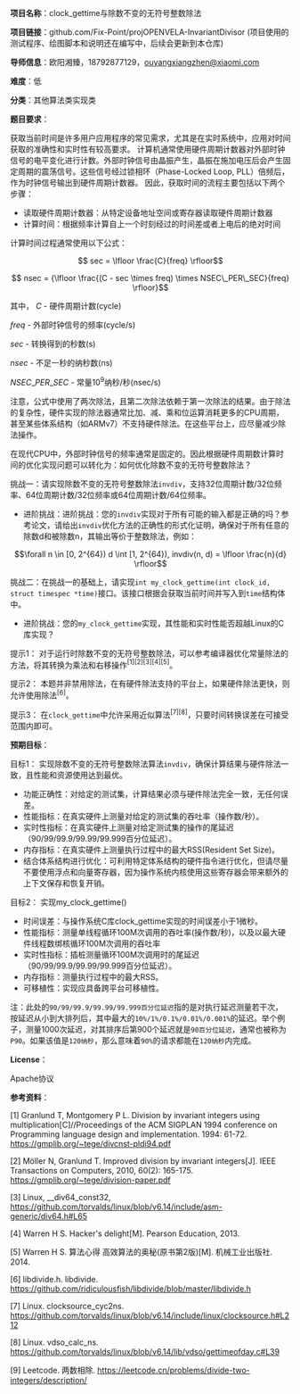 **项目名称**：clock_gettime与除数不变的无符号整数除法

**项目链接**：github.com/Fix-Point/projOPENVELA-InvariantDivisor (项目使用的测试程序、绘图脚本和说明还在编写中，后续会更新到本仓库)

**导师信息**：欧阳湘臻，18792877129，ouyangxiangzhen@xiaomi.com

**难度**：低

**分类**：其他算法类实现类

**题目要求**：

获取当前时间是许多用户应用程序的常见需求，尤其是在实时系统中，应用对时间获取的准确性和实时性有较高要求。
计算机通常使用硬件周期计数器对外部时钟信号的电平变化进行计数。外部时钟信号由晶振产生，晶振在施加电压后会产生固定周期的震荡信号。这些信号经过锁相环（Phase-Locked Loop, PLL）倍频后，作为时钟信号输出到硬件周期计数器。
因此，获取时间的流程主要包括以下两个步骤：
- 读取硬件周期计数器：从特定设备地址空间或寄存器读取硬件周期计数器
- 计算时间：根据频率计算自上一个时刻经过的时间差或者上电后的绝对时间

计算时间过程通常使用以下公式：
```math
 sec = \lfloor \frac{C}{freq} \rfloor
```
```math
 nsec = {\lfloor \frac{(C - sec \times freq) \times NSEC\_PER\_SEC}{freq} \rfloor}
```
其中，
$`C`$ - 硬件周期计数(cycle)

$`freq`$ - 外部时钟信号的频率(cycle/s)

$`sec`$ - 转换得到的秒数(s)

$`nsec`$ - 不足一秒的纳秒数(ns)

$`NSEC\_PER\_SEC`$ - 常量$`10^9`$纳秒/秒(nsec/s)

注意，公式中使用了两次除法，且第二次除法依赖于第一次除法的结果。由于除法的复杂性，硬件实现的除法器通常比加、减、乘和位运算消耗更多的CPU周期，甚至某些体系结构（如ARMv7）不支持硬件除法。在这些平台上，应尽量减少除法操作。

在现代CPU中，外部时钟信号的频率通常是固定的。因此根据硬件周期数计算时间的优化实现问题可以转化为：如何优化除数不变的无符号整数除法？

挑战一：请实现除数不变的无符号整数除法`invdiv`，支持32位周期计数/32位频率、64位周期计数/32位频率或64位周期计数/64位频率。
- 进阶挑战：进阶挑战：您的`invdiv`实现对于所有可能的输入都是正确的吗？参考论文，请给出`invdiv`优化方法的正确性的形式化证明，确保对于所有任意的除数d和被除数n，其输出等价于整数除法，例如：
```math
\forall n \in [0, 2^{64}) d \int [1, 2^{64}), invdiv(n, d) = \lfloor \frac{n}{d} \rfloor
```

挑战二：在挑战一的基础上，请实现`int my_clock_gettime(int clock_id, struct timespec *time)`接口。该接口根据会获取当前时间并写入到`time`结构体中。
- 进阶挑战：您的`my_clock_gettime`实现，其性能和实时性能否超越Linux的C库实现？

提示1： 对于运行时除数不变的无符号整数除法，可以参考编译器优化常量除法的方法，将其转换为乘法和右移操作$`^{[1][2][3][4][5]}`$。

提示2： 本题并非禁用除法，在有硬件除法支持的平台上，如果硬件除法更快，则允许使用除法$`^{[6]}`$。

提示3： 在`clock_gettime`中允许采用近似算法$`^{[7][8]}`$，只要时间转换误差在可接受范围内即可。

**预期目标**：

目标1： 实现除数不变的无符号整数除法算法`invdiv`，确保计算结果与硬件除法一致，且性能和资源使用达到最优。
- 功能正确性：对给定的测试集，计算结果必须与硬件除法完全一致，无任何误差。
- 性能指标：在真实硬件上测量对给定的测试集的吞吐率（操作数/秒）。
- 实时性指标：在真实硬件上测量对给定测试集的操作的尾延迟（90/99/99.9/99.99/99.999百分位延迟）。
- 内存指标：在真实硬件上测量执行过程中的最大RSS(Resident Set Size)。
- 结合体系结构进行优化：可利用特定体系结构的硬件指令进行优化，但请尽量不要使用浮点和向量寄存器，因为操作系统内核使用这些寄存器会带来额外的上下文保存和恢复开销。

目标2： 实现my_clock_gettime()
- 时间误差：与操作系统C库clock_gettime实现的时间误差小于1微秒。
- 性能指标：测量单线程循环100M次调用的吞吐率(操作数/秒)，以及以最大硬件线程数绑核循环100M次调用的吞吐率
- 实时性指标：插桩测量循环100M次调用时的尾延迟（90/99/99.9/99.99/99.999百分位延迟）。
- 内存指标：测量执行过程中的最大RSS。
- 可移植性：实现应具备跨平台可移植性。

注：此处的`90/99/99.9/99.99/99.999百分位延迟`指的是对执行延迟测量若干次，按延迟从小到大排列后，其中最大的`10%/1%/0.1%/0.01%/0.001%`的延迟。举个例子，测量1000次延迟，对其排序后第900个延迟就是`90百分位延迟`，通常也被称为`P90`。如果该值是`120纳秒`，那么意味着`90%`的请求都能在`120纳秒`内完成。

**License**：

Apache协议

**参考资料**：

[1] Granlund T, Montgomery P L. Division by invariant integers using multiplication[C]//Proceedings of the ACM SIGPLAN 1994 conference on Programming language design and implementation. 1994: 61-72. https://gmplib.org/~tege/divcnst-pldi94.pdf

[2] Möller N, Granlund T. Improved division by invariant integers[J]. IEEE Transactions on Computers, 2010, 60(2): 165-175. https://gmplib.org/~tege/division-paper.pdf

[3] Linux, __div64_const32, https://github.com/torvalds/linux/blob/v6.14/include/asm-generic/div64.h#L65

[4] Warren H S. Hacker's delight[M]. Pearson Education, 2013.

[5] Warren H S. 算法心得 高效算法的奥秘(原书第2版)[M]. 机械工业出版社. 2014.

[6] libdivide.h. libdivide. https://github.com/ridiculousfish/libdivide/blob/master/libdivide.h

[7] Linux. clocksource_cyc2ns. https://github.com/torvalds/linux/blob/v6.14/include/linux/clocksource.h#L212

[8] Linux. vdso_calc_ns. https://github.com/torvalds/linux/blob/v6.14/lib/vdso/gettimeofday.c#L39

[9] Leetcode. 两数相除. https://leetcode.cn/problems/divide-two-integers/description/
